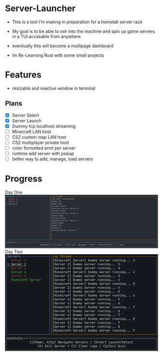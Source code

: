 # Server-Launcher
- This is a tool I'm making in preparation for a homelab server rack
- My goal is to be able to ssh into the machine and spin up game servers in a TUI accesable from anywhere
- eventually this will become a mutlipage dashboard

- Im Re-Learning Rust with some small projects

# Features
- resizable and reactive window in terminal

## Plans
- [x] Server Select
- [x] Server Launch
- [x] Dummy tcp localhost streaming
- [ ] Minecraft LAN host
- [ ] CS2 custom map LAN host
- [ ] CS2 multiplayer private host
- [ ] color formatted print per server
- [ ] runtime add server with popup
- [ ] better way to add, manage, load servers

# Progress
Day One
![First Day](assets/ServerLauncher_v1.png)
Day Two
![Second Day](assets/ServerLauncher_v2.png)
